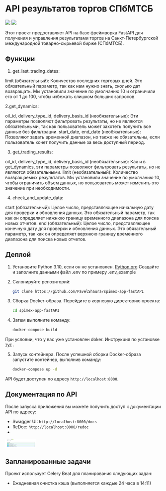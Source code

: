 # API результатов торгов СПбМТСБ

![](https://img.shields.io/badge/language-python_3.10-blue?logo=python&logoColor=f5f5f5)
![](https://img.shields.io/badge/license-MIT-blue?logo=mit&logoColor=f5f5f5)

Этот проект предоставляет API на базе фреймворка FastAPI для получения и управления результатами торгов на Санкт-Петербургской международной товарно-сырьевой бирже (СПбМТСБ).

## Функции


1. get_last_trading_dates:

limit (обязательный): Количество последних торговых дней. Это обязательный параметр, так как нам нужно знать, сколько дат возвращать. Мы установили значение по умолчанию 10 и ограничили его от 1 до 100, чтобы избежать слишком больших запросов. 

2.get_dynamics: 

oil_id, delivery_type_id, delivery_basis_id (необязательные): Эти параметры позволяют фильтровать результаты, но не являются обязательными, так как пользователь может захотеть получить все данные без фильтрации. 
start_date, end_date (необязательные): Позволяют задать временной диапазон, но также не обязательны, если пользователь хочет получить данные за весь доступный период. 

3. get_trading_results:

oil_id, delivery_type_id, delivery_basis_id (необязательные): Как и в get_dynamics, эти параметры позволяют фильтровать результаты, но не являются обязательными. 
limit (необязательный): Количество возвращаемых результатов. Мы установили значение по умолчанию 10, чтобы ограничить объем данных, но пользователь может изменить это значение при необходимости.

4. check_and_update_data:

start (обязательный): Целое число, представляющее начальную дату для проверки и обновления данных. Это обязательный параметр, так как он определяет нижнюю границу временного диапазона для поиска новых отчетов.
end (обязательный): Целое число, представляющее конечную дату для проверки и обновления данных. Это обязательный параметр, так как он определяет верхнюю границу временного диапазона для поиска новых отчетов.

## Деплой

1. Установите Python 3.10, если он не установлен. [Python.org](https://www.python.org/downloads/)
Создайте и заполните данными файл .env по примеру .env_example

2. Склонируйте репозиторий:
     ```bash
   git clone https://github.com/PavelShaura/spimex-app-fastAPI

3. Сборка Docker-образа. 
Перейдите в корневую директорию проекта:
    ```bash
   cd spimex-app-fastAPI

4. Затем выполните команду: 

    ```bash
   docker-compose build
    
При условии, что у вас уже установлен doker. Инструкция по установке <a href="https://www.digitalocean.com/community/tutorials/how-to-install-and-use-docker-on-ubuntu-20-04-ru">тут</a> .

5. Запуск контейнера. После успешной сборки Docker-образа запустите контейнер, выполнив команду:
    ```bash
   docker-compose up -d

API будет доступен по адресу `http://localhost:8000`.

## Документация по API

После запуска приложения вы можете получить доступ к документации API по адресу:

- Swagger UI: `http://localhost:8000/docs`
- ReDoc: `http://localhost:8000/redoc`
- 
<div id="header">
  <img src="https://github.com/PavelShaura/spimex-app-FastAPI/blob/main/screen/%D0%A1%D0%BD%D0%B8%D0%BC%D0%BE%D0%BA%20%D1%8D%D0%BA%D1%80%D0%B0%D0%BD%D0%B0%20%D0%BE%D1%82%202024-07-02%2016-23-41.png?raw=true" width="100"/>
</div>

## Запланированные задачи

Проект использует Celery Beat для планирования следующих задач:

- Ежедневная очистка кэша (выполняется каждые 24 часа в 14:11)